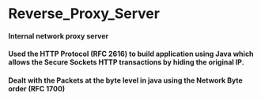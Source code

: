 # Reverse_Proxy_Server
#### Internal network proxy server
#### Used the HTTP Protocol (RFC 2616) to build application using Java which allows the Secure Sockets HTTP transactions by hiding the original IP.
#### Dealt with the Packets at the byte level in java using the Network Byte order (RFC 1700)
